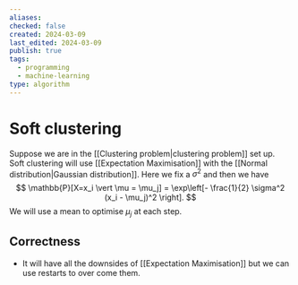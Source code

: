 ```yaml
---
aliases: 
checked: false
created: 2024-03-09
last_edited: 2024-03-09
publish: true
tags:
  - programming
  - machine-learning
type: algorithm
---
```

# Soft clustering

Suppose we are in the [[Clustering problem|clustering problem]] set up. Soft clustering will use [[Expectation Maximisation]] with the [[Normal distribution|Gaussian distribution]]. Here we fix a $\sigma^2$ and then we have
$$
\mathbb{P}[X=x_i \vert \mu = \mu_j] = \exp\left[- \frac{1}{2} \sigma^2 (x_i - \mu_j)^2 \right].
$$
We will use a mean to optimise $\mu_j$ at each step.

## Correctness

- It will have all the downsides of [[Expectation Maximisation]] but we can use restarts to over come them.

